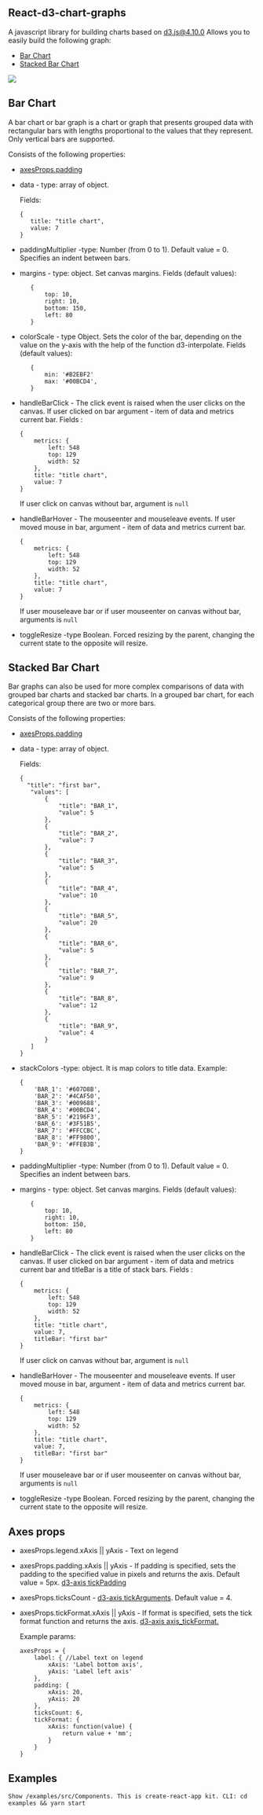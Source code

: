 ## React-d3-chart-graphs
A javascript library for building charts based on d3.js@4.10.0
Allows you to easily build the following graph:

- [Bar Chart](#BarChart)
- [Stacked Bar Chart](#StackedBarChart)

<img src="https://user-images.githubusercontent.com/3080207/29157010-7cab30de-7dad-11e7-984b-10ae187bdc5d.png">
 
<a name="BarChart"></a>
## Bar Chart
A bar chart or bar graph is a chart or graph that presents grouped data with rectangular bars with lengths proportional 
to the values that they represent. Only vertical bars are supported.

Consists of the following properties:

- [axesProps.padding](#AxesProps)
- data - type: array of object. 

    Fields:
     ```
    {
        title: "title chart",
        value: 7
    }
     ```
- paddingMultiplier -type: Number (from 0 to 1). Default value = 0. Specifies an indent between bars.
- margins - type: object. Set canvas margins.
    Fields (default values):
     ```
        {
            top: 10,
            right: 10,
            bottom: 150,
            left: 80
        }
     ```
- colorScale - type Object. Sets the color of the bar, depending on the value on the y-axis with the help of the function
 d3-interpolate.
    Fields (default values):
     ```
        {
            min: '#B2EBF2'
            max: '#00BCD4',
        }
     ```  
- handleBarClick - The click event is raised when the user clicks on the canvas. If user clicked on bar
argument - item of data and metrics current bar.
    Fields :
    ```
    {
        metrics: {
            left: 548
            top: 129
            width: 52
        },
        title: "title chart",
        value: 7
    }
    ```
    If user click on canvas without bar, argument is `null`

- handleBarHover - The mouseenter and mouseleave events. If user moved mouse in bar, argument - item of data and 
metrics current bar.
    ```
    {
        metrics: {
            left: 548
            top: 129
            width: 52
        },
        title: "title chart",
        value: 7
    }
    ```
    If user mouseleave bar or if user mouseenter on canvas without bar, arguments is `null`
- toggleResize -type Boolean. Forced resizing by the parent, changing the current state to the opposite will resize.

<a name="StackedBarChart"></a>
## Stacked Bar Chart
Bar graphs can also be used for more complex comparisons of data with grouped bar charts and stacked bar charts.
In a grouped bar chart, for each categorical group there are two or more bars.
 
 Consists of the following properties:
 
 - [axesProps.padding](#AxesProps)
 - data - type: array of object. 
 
     Fields:
      ```
     {
        "title": "first bar",
         "values": [
             {
                 "title": "BAR_1",
                 "value": 5
             },
             {
                 "title": "BAR_2",
                 "value": 7
             },
             {
                 "title": "BAR_3",
                 "value": 5
             },
             {
                 "title": "BAR_4",
                 "value": 10
             },
             {
                 "title": "BAR_5",
                 "value": 20
             },
             {
                 "title": "BAR_6",
                 "value": 5
             },
             {
                 "title": "BAR_7",
                 "value": 9
             },
             {
                 "title": "BAR_8",
                 "value": 12
             },
             {
                 "title": "BAR_9",
                 "value": 4
             }
         ]
     }
      ```
- stackColors -type: object. It is map colors to title data.
    Example:
    ```
    {
        'BAR_1': '#607D8B',
        'BAR_2': '#4CAF50',
        'BAR_3': '#009688',
        'BAR_4': '#00BCD4',
        'BAR_5': '#2196F3',
        'BAR_6': '#3F51B5',
        'BAR_7': '#FFCCBC',
        'BAR_8': '#FF9800',
        'BAR_9': '#FFEB3B',
    }
    ```
- paddingMultiplier -type: Number (from 0 to 1). Default value = 0. Specifies an indent between bars.
- margins - type: object. Set canvas margins.
    Fields (default values):
     ```
        {
            top: 10,
            right: 10,
            bottom: 150,
            left: 80
        }
     ```
- handleBarClick - The click event is raised when the user clicks on the canvas. If user clicked on bar
argument - item of data and metrics current bar and titleBar is a title of stack bars.
    Fields :
    ```
    {
        metrics: {
            left: 548
            top: 129
            width: 52
        },
        title: "title chart",
        value: 7,
        titleBar: "first bar"
    }
    ```
    If user click on canvas without bar, argument is `null`

- handleBarHover - The mouseenter and mouseleave events. If user moved mouse in bar, argument - item of data and 
metrics current bar.
    ```
    {
        metrics: {
            left: 548
            top: 129
            width: 52
        },
        title: "title chart",
        value: 7,
        titleBar: "first bar"
    }
    ```
    If user mouseleave bar or if user mouseenter on canvas without bar, arguments is `null`

- toggleResize -type Boolean. Forced resizing by the parent, changing the current state to the opposite will resize.
 
<a name="AxesProps"></a>
## Axes props

- axesProps.legend.xAxis || yAxis - Text on legend
- axesProps.padding.xAxis || yAxis - If padding is specified, sets the padding to the specified value in pixels and
  returns the axis. Default value = 5px. [d3-axis tickPadding](#https://github.com/d3/d3-axis#axis_tickPadding)
- axesProps.ticksCount - [d3-axis tickArguments](https://github.com/d3/d3-axis#axis_tickArguments).
  Default value = 4.
- axesProps.tickFormat.xAxis || yAxis - If format is specified, sets the tick format function and returns the axis.
  [d3-axis axis_tickFormat.](https://github.com/d3/d3-axis#axis_tickFormat)

    Example params:

    ```
    axesProps = {
        label: { //Label text on legend
            xAxis: 'Label bottom axis',
            yAxis: 'Label left axis'
        },
        padding: {
            xAxis: 20,
            yAxis: 20
        },
        ticksCount: 6,
        tickFormat: {
            xAxis: function(value) {
                return value + 'mm';
            }
        }
    }
    ```

## Examples
    Show /examples/src/Components. This is create-react-app kit. CLI: cd examples && yarn start


